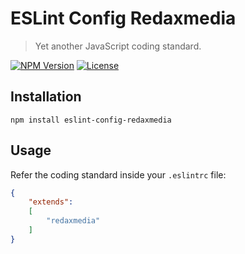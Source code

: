 ESLint Config Redaxmedia
========================

> Yet another JavaScript coding standard.

[![NPM Version](https://img.shields.io/npm/v/eslint-config-redaxmedia.svg)](https://npmjs.com/package/eslint-config-redaxmedia)
[![License](https://img.shields.io/npm/l/eslint-config-redaxmedia.svg)](https://npmjs.com/package/eslint-config-redaxmedia)


Installation
------------

```
npm install eslint-config-redaxmedia
```


Usage
-----

Refer the coding standard inside your `.eslintrc` file:

```json
{
	"extends":
	[
		"redaxmedia"
	]
}
```
